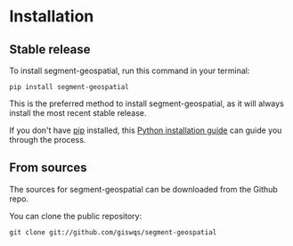 # Installation

## Stable release

To install segment-geospatial, run this command in your terminal:

```
pip install segment-geospatial
```

This is the preferred method to install segment-geospatial, as it will always install the most recent stable release.

If you don't have [pip](https://pip.pypa.io) installed, this [Python installation guide](http://docs.python-guide.org/en/latest/starting/installation/) can guide you through the process.

## From sources

The sources for segment-geospatial can be downloaded from the Github repo.

You can clone the public repository:

```
git clone git://github.com/giswqs/segment-geospatial
```
